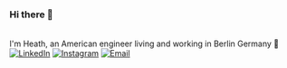 ### Hi there 👋
<br>
I'm Heath, an American engineer living and working in Berlin Germany 🍺 
<br>
<a href="https://www.linkedin.com/in/heathlee/"><img alt="LinkedIn" src="https://img.shields.io/badge/LinkedIn-HeathLee-blue?style=flat-square&logo=linkedin"></a>
<a href="https://www.instagram.com/heathlyy/"><img alt="Instagram" src="https://img.shields.io/badge/Instagram-Heathlyy-blue?style=flat-square&logo=instagram"></a>
<a href="mailto:heath.lee.ee@gmail.com"><img alt="Email" src="https://img.shields.io/badge/Email-heath.lee.ee@gmail.com-blue?style=flat-square&logo=gmail"></a>
